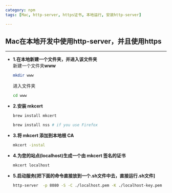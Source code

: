 ```yaml
---
category: npm
tags: [Mac, http-server, https证书, 本地运行, 安装http-server]

---
```


##  Mac在本地开发中使用http-server，并且使用https

***   

- **1.在本地新建一个文件夹，并进入该文件夹**   
    新建一个文件夹**www**
    ``` bash
    mkdir www 
    ```   
    进入文件夹  
    ``` bash
    cd www
    ```   

- **2.安装 mkcert**   
    ``` bash 
    brew install mkcert
    ```

    ``` bash 
    brew install nss # if you use Firefox


- **3.将 mkcert 添加到本地根 CA**   
    ``` bash 
    mkcert -instal
    ```   

- **4.为您的站点(localhost)生成一个由 mkcert 签名的证书**   
    ``` bash 
    mkcert localhost
    ```

- **5.启动服务[把下面的命令直接放到一个.sh文件中去，直接运行.sh文件]**   
    ``` bash
    http-server  -p 8080 -S -C ./localhost.pem -K ./localhost-key.pem
    ```


